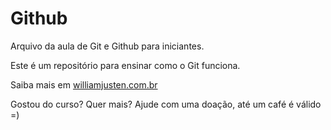 # Github

Arquivo da aula de Git e Github para iniciantes.

Este é um repositório para ensinar como o Git funciona.

Saiba mais em [williamjusten.com.br](http://willianjusten.com.br)

Gostou do curso? Quer mais? Ajude com uma doação, até um café é válido =)
